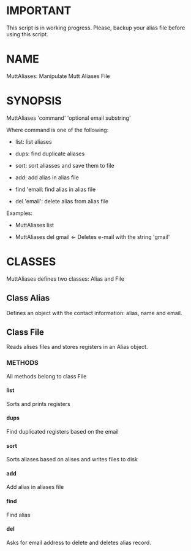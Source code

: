 IMPORTANT
=========

This script is in working progress. Please, backup your alias file before using this script.

NAME
====

MuttAliases: Manipulate Mutt Aliases File

SYNOPSIS
========

MuttAliases 'command' 'optional email substring'

Where command is one of the following:

  * list: list aliases

  * dups: find duplicate aliases

  * sort: sort aliasses and save them to file

  * add: add alias in alias file

  * find 'email: find alias in alias file

  * del 'email': delete alias from alias file

Examples:

  * MuttAliases list

  * MuttAliases del gmail <- Deletes e-mail with the string 'gmail'

CLASSES
=======

MuttAliases defines two classes: Alias and File

Class Alias 
------------

Defines an object with the contact information: alias, name and email.

Class File
----------

Reads alises files and stores registers in an Alias object. 

### METHODS

All methods belong to class File

#### list

Sorts and prints registers

#### dups

Find duplicated registers based on the email

#### sort

Sorts aliases based on alises and writes files to disk

#### add 

Add alias in aliases file

#### find

Find alias

#### del

Asks for email address to delete and deletes alias record. 
